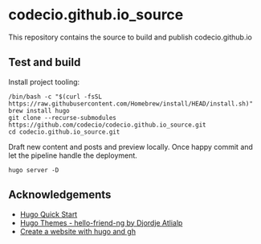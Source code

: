 # codecio.github.io_source
This repository contains the source to build and publish codecio.github.io

## Test and build

Install project tooling:

    /bin/bash -c "$(curl -fsSL https://raw.githubusercontent.com/Homebrew/install/HEAD/install.sh)"
    brew install hugo
    git clone --recurse-submodules https://github.com/codecio/codecio.github.io_source.git
    cd codecio.github.io_source.git

Draft new content and posts and preview locally. Once happy commit and let the pipeline handle the deployment.

    hugo server -D

## Acknowledgements

* [Hugo Quick Start](https://gohugo.io/getting-started/quick-start/)
* [Hugo Themes - hello-friend-ng by Djordje Atlialp](https://github.com/rhazdon/hugo-theme-hello-friend-ng/)
* [Create a website with hugo and gh](https://www.mytechramblings.com/posts/create-a-website-with-hugo-and-gh/)

